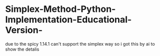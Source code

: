 # Simplex-Method-Python-Implementation-Educational-Version-
due to the spicy 1.14.1 can't support the simplex way so i got this by ai to show the detalis 
